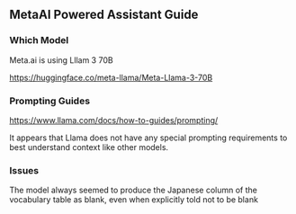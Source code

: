 ## MetaAI Powered Assistant Guide

### Which Model
Meta.ai is using Lllam 3 70B

https://huggingface.co/meta-llama/Meta-Llama-3-70B

### Prompting Guides

https://www.llama.com/docs/how-to-guides/prompting/

It appears that Llama does not have any special prompting requirements to best understand context like other models. 

### Issues
The model always seemed to produce the Japanese column of the vocabulary table as blank, even when explicitly told not to be blank